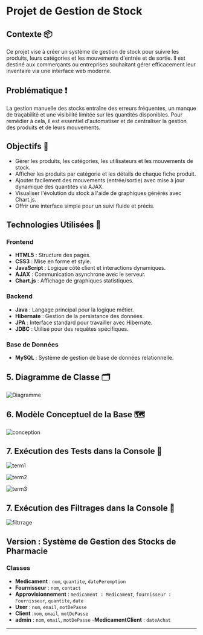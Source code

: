 # Projet de Gestion de Stock

## Contexte 📦
Ce projet vise à créer un système de gestion de stock pour suivre les produits, leurs catégories et les mouvements d'entrée et de sortie. Il est destiné aux commerçants ou entreprises souhaitant gérer efficacement leur inventaire via une interface web moderne.

## Problématique ❗
La gestion manuelle des stocks entraîne des erreurs fréquentes, un manque de traçabilité et une visibilité limitée sur les quantités disponibles. Pour remédier à cela, il est essentiel d'automatiser et de centraliser la gestion des produits et de leurs mouvements.

## Objectifs 🎯
- Gérer les produits, les catégories, les utilisateurs et les mouvements de stock.
- Afficher les produits par catégorie et les détails de chaque fiche produit.
- Ajouter facilement des mouvements (entrée/sortie) avec mise à jour dynamique des quantités via AJAX.
- Visualiser l'évolution du stock à l'aide de graphiques générés avec Chart.js.
- Offrir une interface simple pour un suivi fluide et précis.

## Technologies Utilisées 🧰

### Frontend
- **HTML5** : Structure des pages.
- **CSS3** : Mise en forme et style.
- **JavaScript** : Logique côté client et interactions dynamiques.
- **AJAX** : Communication asynchrone avec le serveur.
- **Chart.js** : Affichage de graphiques statistiques.

### Backend
- **Java** : Langage principal pour la logique métier.
- **Hibernate** : Gestion de la persistance des données.
- **JPA** : Interface standard pour travailler avec Hibernate.
- **JDBC** : Utilisé pour des requêtes spécifiques.

### Base de Données
- **MySQL** : Système de gestion de base de données relationnelle.

## 5. Diagramme de Classe 🗂️
![Diagramme](https://github.com/user-attachments/assets/c0da52a8-2f8e-42e5-9673-e8560c2ec9ca)


## 6. Modèle Conceptuel de la Base 🗺️
![conception](https://github.com/user-attachments/assets/8336eac5-14f5-439d-bae3-caf4e17e82f4)


## 7. Exécution des Tests dans la Console 🧪

![term1](https://github.com/user-attachments/assets/77c0eb52-a566-4b2b-a283-b083c66d3151)

![term2](https://github.com/user-attachments/assets/32deffaa-d7dd-427a-bd5f-523a9b55c382)

![term3](https://github.com/user-attachments/assets/0a880126-45e8-4fda-81cd-20c6a3a02b9c)

## 7. Exécution des Filtrages dans la Console 🧪
![filtrrage](https://github.com/user-attachments/assets/29e8202a-c7ed-49a9-81e4-1470f859a0a9)

## Version : Système de Gestion des Stocks de Pharmacie

### Classes
- **Medicament** : `nom`, `quantite`, `datePeremption`
- **Fournisseur** : `nom`, `contact`
- **Approvisionnement** : `medicament : Medicament`, `fournisseur : Fournisseur`, `quantite`, `date`
- **User** : `nom`, `email`, `motDePasse`
- **Client** :`nom`, `email`, `motDePasse`
- **admin** : `nom`, `email`, `motDePasse`
-**MedicamentClient** : `dateAchat`

---
